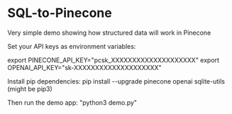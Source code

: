 # SQL-to-Pinecone

Very simple demo showing how structured data will work in Pinecone

Set your API keys as environment variables:

export PINECONE_API_KEY="pcsk_XXXXXXXXXXXXXXXXXXXX"
export OPENAI_API_KEY="sk-XXXXXXXXXXXXXXXXXXXX"

Install pip dependencies: pip install --upgrade pinecone openai sqlite-utils
  (might be pip3)

Then run the demo app: "python3 demo.py"
